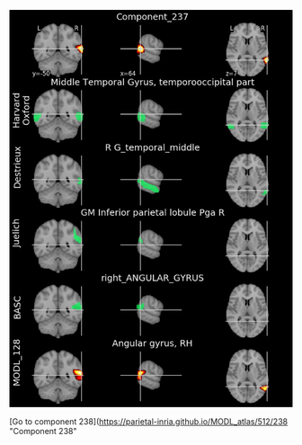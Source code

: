 


![237](preliminary/237.jpg "Component 237")

[Go to component 238](https://parietal-inria.github.io/MODL_atlas/512/238 "Component 238"